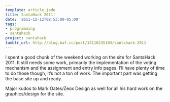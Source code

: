 ```yaml
---
template: article.jade
title: SantaHack 2011!
date: '2011-12-12T08:53:00-05:00'
tags:
- programming
- santahack
project: santahack
tumblr_url: http://blog.baf.cc/post/14116235103/santahack-2011
---
```

I spent a good chunk of the weekend working on the site for SantaHack 2011. It still needs some work, primarily the implementation of the voting mechanism and the assignment and entry info pages. I’ll have plenty of time to do those though, it’s not a ton of work. The important part was getting the base site up and ready.

Major kudos to Mark Oates/Zeox Design as well for all his hard work on the graphics/design for the site.